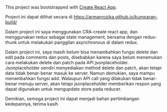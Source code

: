This project was bootstrapped with [Create React App](https://github.com/facebook/create-react-app).

Project ini dapat dilihat secara di https://armanrozika.github.io/kumparan-build/

Dalam project ini saya menggunakan CRA-create react app, dan menggunakan redux sebagai state management, bersama dengan redux-thunk untuk melakukan panggilan asynchronous di dalam redux.

Dalam project ini, saya masih belum bisa menambahkan fungsi delete dan edit pada comments dan posts, disebabkan karena saya belum menemukan cara melakukan delete dan patch pada API jsonplaceholder. Jsonplaceholder sendiri menyediakan method delete dan patch, akan tetapi data tidak benar-benar masuk ke server. Namun demukian, saya mampu menambahkan fungsi add. Walaupun API call yang dilakukan tidak benar-benar menuju server, akan tetapi jsonplaceholder memberikan respon yang dapat digunakan untuk mengupdate store pada reducer.

Demikian, semoga project ini dapat menjadi bahan pertimbangan kedepannya, terima kasih
